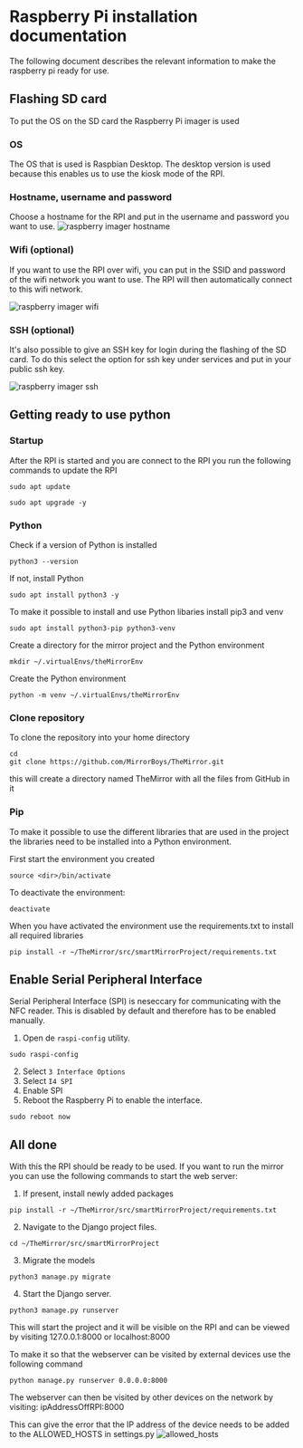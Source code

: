 # Raspberry Pi installation documentation
The following document describes the relevant information to make the raspberry pi ready for use. 

## Flashing SD card
To put the OS on the SD card the Raspberry Pi imager is used 
### OS
The OS that is used is Raspbian Desktop. The desktop version is used because this enables us to use the kiosk mode of the RPI. 

### Hostname, username and password 
Choose a hostname for the RPI and put in the username and password you want to use. 
![raspberry imager hostname](img/installationRPI/hostname.png)

### Wifi (optional)
If you want to use the RPI over wifi, you can put in the SSID and password of the wifi network you want to use. The RPI will then automatically connect to this wifi network. 

![raspberry imager wifi](img/installationRPI/wifi.png)

### SSH (optional)

It's also possible to give an SSH key for login during the flashing of the SD card. To do this select the option for ssh key under services and put in your public ssh key.

![raspberry imager ssh](img/installationRPI/ssh.png)

## Getting ready to use python

### Startup
After the RPI is started and you are connect to the RPI you run the following commands to update the RPI

```
sudo apt update
```
```
sudo apt upgrade -y
```

### Python 

Check if a version of Python is installed 
```
python3 --version
```
If not, install Python
```
sudo apt install python3 -y
```

To make it possible to install and use Python libaries install pip3 and venv
```
sudo apt install python3-pip python3-venv
```
 
Create a directory for the mirror project and the Python environment
```
mkdir ~/.virtualEnvs/theMirrorEnv
```

Create the Python environment
```
python -m venv ~/.virtualEnvs/theMirrorEnv
```

### Clone repository 
To clone the repository into your home directory
```
cd
git clone https://github.com/MirrorBoys/TheMirror.git
```
this will create a directory named TheMirror with all the files from GitHub in it

### Pip
To make it possible to use the different libraries that are used in the project the libraries need to be installed into a Python environment. 

First start the environment you created
```
source <dir>/bin/activate
``` 

To deactivate the environment:
```
deactivate
```

When you have activated the environment use the requirements.txt to install all required libraries
```
pip install -r ~/TheMirror/src/smartMirrorProject/requirements.txt
```

## Enable Serial Peripheral Interface
Serial Peripheral Interface (SPI) is neseccary for communicating with the NFC reader. This is disabled by default and therefore has to be enabled manually.

1. Open de `raspi-config` utility.
```shell
sudo raspi-config
```
2. Select `3 Interface Options`
3. Select `I4 SPI`
4. Enable SPI
5. Reboot the Raspberry Pi to enable the interface.
```shell
sudo reboot now
```

## All done 

With this the RPI should be ready to be used. If you want to run the mirror you can use the following commands to start the web server: 

1. If present, install newly added packages
```shell
pip install -r ~/TheMirror/src/smartMirrorProject/requirements.txt
```
2. Navigate to the Django project files.
```shell
cd ~/TheMirror/src/smartMirrorProject
```
3. Migrate the models
```shell
python3 manage.py migrate
```
4. Start the Django server.
```shell
python3 manage.py runserver
```
This will start the project and it will be visible on the RPI and can be viewed by visiting 127.0.0.1:8000 or localhost:8000 

To make it so that the webserver can be visited by external devices use the following command 
```
python manage.py runserver 0.0.0.0:8000
```
The webserver can then be visited by other devices on the network by visiting: ipAddressOffRPI:8000

This can give the error that the IP address of the device needs to be added to the ALLOWED_HOSTS in settings.py
![allowed_hosts](img/installationRPI/allowed_hosts.png)

